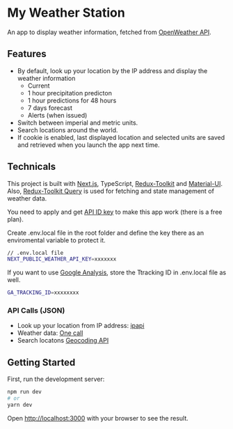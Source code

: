 # My Weather Station

An app to display weather information, fetched from [OpenWeather API](https://openweathermap.org/api).

## Features

- By default, look up your location by the IP address and display the weather information
  - Current
  - 1 hour precipitation predicton
  - 1 hour predictions for 48 hours
  - 7 days forecast
  - Alerts (when issued)
- Switch between imperial and metric units.
- Search locations around the world.
- If cookie is enabled, last displayed location and selected units are saved and retrieved when you launch the app next time.

## Technicals

This project is built with [Next.js](https://nextjs.org/), TypeScript, [Redux-Toolkit](https://redux-toolkit.js.org/) and [Material-UI](https://mui.com/).
Also, [Redux-Toolkit Query](https://redux-toolkit.js.org/rtk-query/overview) is used for fetching and state management of weather data.

You need to apply and get [API ID key](https://openweathermap.org/appid) to make this app work (there is a free plan).

Create .env.local file in the root folder and define the key there as an enviromental variable to protect it.

```bash
// .env.local file
NEXT_PUBLIC_WEATHER_API_KEY=xxxxxxx
```

If you want to use [Google Analysis](https://analytics.google.com/), store the Ttracking ID in .env.local file as well.

```bash
GA_TRACKING_ID=xxxxxxxx
```

### API Calls (JSON)

- Look up your location from IP address:
  [ipapi](https://ipapi.co)
- Weather data:
  [One call](https://openweathermap.org/api/one-call-api#how)
- Search locatons
  [Geocoding API](https://openweathermap.org/api/geocoding-api)

## Getting Started

First, run the development server:

```bash
npm run dev
# or
yarn dev
```

Open [http://localhost:3000](http://localhost:3000) with your browser to see the result.
